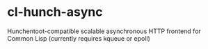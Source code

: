 cl-hunch-async
==============

Hunchentoot-compatible scalable asynchronous HTTP frontend for Common Lisp (currently requires kqueue or epoll)
